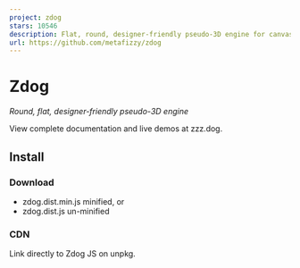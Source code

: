 ```yaml
---
project: zdog
stars: 10546
description: Flat, round, designer-friendly pseudo-3D engine for canvas & SVG
url: https://github.com/metafizzy/zdog
---
```


Zdog
====

_Round, flat, designer-friendly pseudo-3D engine_

View complete documentation and live demos at zzz.dog.

Install
-------

### Download

-   zdog.dist.min.js minified, or
-   zdog.dist.js un-minified

### CDN

Link directly to Zdog JS on unpkg.

<script src\="https://unpkg.com/zdog@1/dist/zdog.dist.min.js"\></script\>

### Package managers

npm: `npm install zdog`

Bower: `bower install zdog`

Hello world demo
----------------

Create 3D models with Zdog by adding shapes. See Getting started for a walk-through of this demo.

let isSpinning \= true;

let illo \= new Zdog.Illustration({
  element: '.zdog-canvas',
  zoom: 4,
  dragRotate: true,
  // stop spinning when drag starts
  onDragStart: function() {
    isSpinning \= false;
  },
});

// circle
new Zdog.Ellipse({
  addTo: illo,
  diameter: 20,
  translate: { z: 10 },
  stroke: 5,
  color: '#636',
});

// square
new Zdog.Rect({
  addTo: illo,
  width: 20,
  height: 20,
  translate: { z: \-10 },
  stroke: 3,
  color: '#E62',
  fill: true,
});

function animate() {
  illo.rotate.y += isSpinning ? 0.03 : 0;
  illo.updateRenderGraph();
  requestAnimationFrame( animate );
}
animate();

About Zdog
----------

Hi, Dave here. I wanted to make a video game. I needed a 3D engine, but most engines were too powerful and complex for me. I made Zdog so I could design and display simple 3D models without a lot of overhead.

Zdog is directly inspired by Dogz, a virtual pet game by P.F. Magic released in 1995. It used flat 2D circle sprites to render the Dogz’ models, but in a 3D scene. See Dogz playthrough video here. Dogz were fully animated in real time, running, flopping, scratching (on Windows 3.1!). It was remarkable.

Zdog uses the same principle. It renders all shapes using the 2D drawing APIs in either `<canvas>` or `<svg>`. Spheres are actually dots. Toruses are actually circles. Capsules are actually thick lines. It’s a simple, but effective trick. The underlying 3D math comes from Rotating 3D Shapes by Peter Collingridge.

Zdog is pronounced "Zee-dog" in American parlance or "Zed-dog" in British.

### Beta!

Zdog v1 is a beta-release, of sorts. This is my first time creating a 3D engine, so I probably got some stuff wrong. Expect lots of changes for v2. Provide input and select new features on the Zdog issue tracker on GitHub.

### More Zdog resources

Other people's stuff:

-   Zfont - Text plugin for Zdog
-   vue-zdog - Vue wrapper for Zdog
-   zDogPy - Python port of Zdog for DrawBot
-   Made with Zdog CodePen Collection
-   Made with Zdog on Twitter

My stuff:

-   Zdog demos on CodePen, source code at zdog-demos
-   zdog-docs - Docs site source code

* * *

Licensed MIT. Made by Metafizzy 🌈🐻
